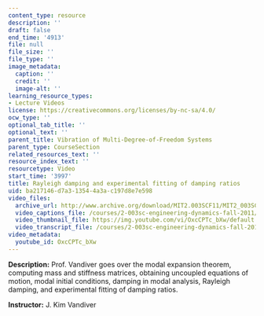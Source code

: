 ```yaml
---
content_type: resource
description: ''
draft: false
end_time: '4913'
file: null
file_size: ''
file_type: ''
image_metadata:
  caption: ''
  credit: ''
  image-alt: ''
learning_resource_types:
- Lecture Videos
license: https://creativecommons.org/licenses/by-nc-sa/4.0/
ocw_type: ''
optional_tab_title: ''
optional_text: ''
parent_title: Vibration of Multi-Degree-of-Freedom Systems
parent_type: CourseSection
related_resources_text: ''
resource_index_text: ''
resourcetype: Video
start_time: '3997'
title: Rayleigh damping and experimental fitting of damping ratios
uid: ba217146-d7a3-1354-4a3a-c197d8e7e598
video_files:
  archive_url: http://www.archive.org/download/MIT2.003SCF11/MIT2_003SCF11_lec24_300k.mp4
  video_captions_file: /courses/2-003sc-engineering-dynamics-fall-2011/3f17e0a5e99e533ea2117677b4a0cdc8_OxcCPTc_bXw.vtt
  video_thumbnail_file: https://img.youtube.com/vi/OxcCPTc_bXw/default.jpg
  video_transcript_file: /courses/2-003sc-engineering-dynamics-fall-2011/7d62399c6676bf946572054088f32be8_OxcCPTc_bXw.pdf
video_metadata:
  youtube_id: OxcCPTc_bXw
---
```

**Description:** Prof. Vandiver goes over the modal expansion theorem, computing mass and stiffness matrices, obtaining uncoupled equations of motion, modal initial conditions, damping in modal analysis, Rayleigh damping, and experimental fitting of damping ratios.

**Instructor:** J. Kim Vandiver